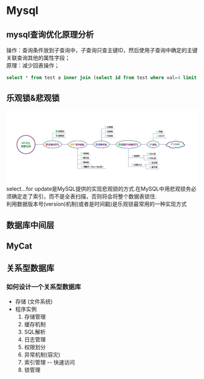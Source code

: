 # Mysql

## mysql查询优化原理分析

操作：查询条件放到子查询中，子查询只查主键ID，然后使用子查询中确定的主键关联查询其他的属性字段；  
原理：减少回表操作；  

```sql
select * from test a inner join (select id from test where val=4 limit 300000,5) b on a.id=b.id;
```

## 乐观锁&悲观锁

![mysql-lock](../resources/mysql/mysql-lock.jpg)
select...for update是MySQL提供的实现悲观锁的方式.在MySQL中用悲观锁务必须确定走了索引，而不是全表扫描，否则将会将整个数据表锁住.  
利用数据版本号(version)机制(或者是时间戳)是乐观锁最常用的一种实现方式

## 数据库中间层

## MyCat

## 关系型数据库

### 如何设计一个关系型数据库

- 存储 (文件系统)
- 程序实例
  1. 存储管理
  2. 缓存机制
  3. SQL解析
  4. 日志管理
  5. 权限划分
  6. 异常机制(容灾)
  7. 索引管理 -- 快速访问
  8. 锁管理
